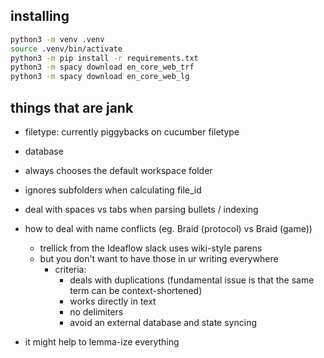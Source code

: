 ## installing

```sh
python3 -m venv .venv 
source .venv/bin/activate
python3 -m pip install -r requirements.txt
python3 -m spacy download en_core_web_trf 
python3 -m spacy download en_core_web_lg
```

## things that are jank

- filetype: currently piggybacks on cucumber filetype 
- database
- always chooses the default workspace folder
- ignores subfolders when calculating file_id
- deal with spaces vs tabs when parsing bullets / indexing
- how to deal with name conflicts (eg. Braid (protocol) vs Braid (game))
    - trellick from the Ideaflow slack uses wiki-style parens 
    + but you don't want to have those in ur writing everywhere
        - criteria:
            - deals with duplications (fundamental issue is that the same term can be context-shortened)
            - works directly in text
            - no delimiters
            - avoid an external database and state syncing

- it might help to lemma-ize everything
